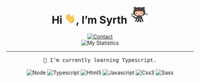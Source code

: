 <h1 align="center">Hi <img src="https://raw.githubusercontent.com/Syrth/Syrth/main/wave.gif" width="30px">, I’m Syrth <img src="https://raw.githubusercontent.com/Syrth/Syrth/main/octocat.gif" width="50"></h1>
<div align="center">
<a href="mailto:danielcarvllr@gmail.com"><img alt="Contact" src="https://img.shields.io/badge/-danielcarvllr@gmail.com-04c3ff?style=flat-square&logo=Gmail&logoColor=faf2f5&link=mailto:danielcarvllr@gmail.com" /></a>
<br>
<img alt="My Statistics" src="https://github-readme-stats.vercel.app/api?username=syrth&count_private=true&custom_title=Syrth's%20Github%20Stats&show_icons=true&theme=blueberry&title_color=04b4ff&text_color=fff&icon_color=00b4d8&hide_border=true" />
<br>
<hr>
<samp>🌱 I’m currently learning Typescript.</samp>
</div>
<br>
<div align="center">
<img alt="Node" src="https://img.shields.io/badge/Node.js-43853D?style=for-the-badge&logo=node.js&logoColor=white" />
<img alt="Typescript" src="https://img.shields.io/badge/TypeScript-007ACC?style=for-the-badge&logo=typescript&logoColor=white" />
<img alt="Html5" src="https://img.shields.io/badge/HTML5-E34F26?style=for-the-badge&logo=html5&logoColor=white" />
<img alt="Javascript" src="https://img.shields.io/badge/JavaScript-323330?style=for-the-badge&logo=javascript&logoColor=F7DF1E" />
<img alt="Css3" src="https://img.shields.io/badge/CSS3-1572B6?style=for-the-badge&logo=css3&logoColor=white" />
<img alt="Sass" src="https://img.shields.io/badge/Sass-CC6699?style=for-the-badge&logo=sass&logoColor=white" />
</div>
